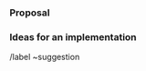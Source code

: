 <!-- Use this template if you have a feature or enhancement to suggest -->

<!-- One-sentence summary of your suggestion -->

### Proposal
<!-- Provide a more detailed description of your suggestion -->


### Ideas for an implementation
<!-- If you want, write about implementation ideas or considerations here. -->


/label ~suggestion
<!-- Add other suitable labels above. -->
